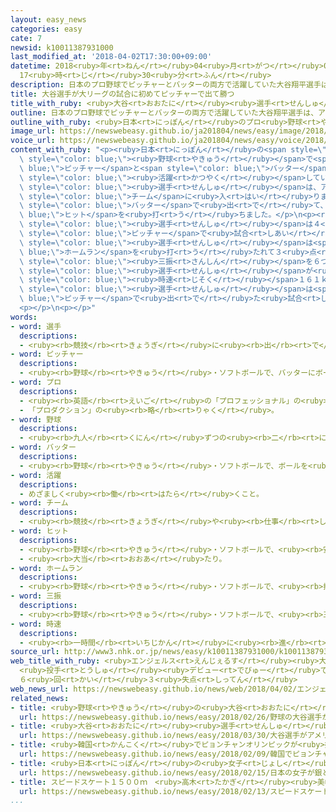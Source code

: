```yaml
---
layout: easy_news
categories: easy
cate: 7
newsid: k10011387931000
last_modified_at: '2018-04-02T17:30:00+09:00'
datetime: 2018<ruby>年<rt>ねん</rt></ruby>04<ruby>月<rt>がつ</rt></ruby>02<ruby>日<rt>にち</rt></ruby>
  17<ruby>時<rt>じ</rt></ruby>30<ruby>分<rt>ふん</rt></ruby>
description: 日本のプロ野球でピッチャーとバッターの両方で活躍していた大谷翔平選手は、アメリカの大リーグ（ＭＬＢ）のエンジェルスというチームに入りました。
title: 大谷選手が大リーグの試合に初めてピッチャーで出て勝つ
title_with_ruby: <ruby>大谷<rt>おおたに</rt></ruby><ruby>選手<rt>せんしゅ</rt></ruby>が<ruby>大<rt>だい</rt></ruby>リーグの<ruby>試合<rt>しあい</rt></ruby>に<ruby>初<rt>はじ</rt></ruby>めてピッチャーで<ruby>出<rt>で</rt></ruby>て<ruby>勝<rt>か</rt></ruby>つ
outline: 日本のプロ野球でピッチャーとバッターの両方で活躍していた大谷翔平選手は、アメリカの大リーグ（ＭＬＢ）のエンジェルスというチームに入りました。
outline_with_ruby: <ruby>日本<rt>にっぽん</rt></ruby>のプロ<ruby>野球<rt>やきゅう</rt></ruby>でピッチャーとバッターの<ruby>両方<rt>りょうほう</rt></ruby>で<ruby>活躍<rt>かつやく</rt></ruby>していた<ruby>大谷<rt>おおたに</rt></ruby><ruby>翔平<rt>しょうへい</rt></ruby><ruby>選手<rt>せんしゅ</rt></ruby>は、アメリカの<ruby>大<rt>だい</rt></ruby>リーグ（ＭＬＢ）のエンジェルスというチームに<ruby>入<rt>はい</rt></ruby>りました。
image_url: https://newswebeasy.github.io/ja201804/news/easy/image/2018/04/02/k10011387931000.jpg
voice_url: https://newswebeasy.github.io/ja201804/news/easy/voice/2018/04/02/k10011387931000.mp4
content_with_ruby: "<p><ruby>日本<rt>にっぽん</rt></ruby>の<span style=\"color: blue;\">プロ</span><span\
  \ style=\"color: blue;\"><ruby>野球<rt>やきゅう</rt></ruby></span>で<span style=\"color:\
  \ blue;\">ピッチャー</span>と<span style=\"color: blue;\">バッター</span>の<ruby>両方<rt>りょうほう</rt></ruby>で<span\
  \ style=\"color: blue;\"><ruby>活躍<rt>かつやく</rt></ruby></span>していた<ruby>大谷<rt>おおたに</rt></ruby><ruby>翔平<rt>しょうへい</rt></ruby><span\
  \ style=\"color: blue;\"><ruby>選手<rt>せんしゅ</rt></ruby></span>は、アメリカの<ruby>大<rt>だい</rt></ruby>リーグ（ＭＬＢ）のエンジェルスという<span\
  \ style=\"color: blue;\">チーム</span>に<ruby>入<rt>はい</rt></ruby>りました。<ruby>先月<rt>せんげつ</rt></ruby>の<ruby>試合<rt>しあい</rt></ruby>に<ruby>初<rt>はじ</rt></ruby>めて<span\
  \ style=\"color: blue;\">バッター</span>で<ruby>出<rt>で</rt></ruby>て、<span style=\"color:\
  \ blue;\">ヒット</span>を<ruby>打<rt>う</rt></ruby>ちました。</p>\n<p><ruby>大谷<rt>おおたに</rt></ruby><span\
  \ style=\"color: blue;\"><ruby>選手<rt>せんしゅ</rt></ruby></span>は４<ruby>月<rt>がつ</rt></ruby><ruby>１日<rt>ついたち</rt></ruby>、<ruby>初<rt>はじ</rt></ruby>めて<span\
  \ style=\"color: blue;\">ピッチャー</span>で<ruby>試合<rt>しあい</rt></ruby>に<ruby>出<rt>で</rt></ruby>ました。<ruby>大谷<rt>おおたに</rt></ruby><span\
  \ style=\"color: blue;\"><ruby>選手<rt>せんしゅ</rt></ruby></span>は<span style=\"color:\
  \ blue;\">ホームラン</span>を<ruby>打<rt>う</rt></ruby>たれて３<ruby>点<rt>てん</rt></ruby><ruby>取<rt>と</rt></ruby>られましたが、<span\
  \ style=\"color: blue;\"><ruby>三振<rt>さんしん</rt></ruby></span>を６つ<ruby>取<rt>と</rt></ruby>りました。<ruby>大谷<rt>おおたに</rt></ruby><span\
  \ style=\"color: blue;\"><ruby>選手<rt>せんしゅ</rt></ruby></span>が<ruby>投<rt>な</rt></ruby>げた<ruby>最<rt>もっと</rt></ruby>も<ruby>速<rt>はや</rt></ruby>かったボールは<span\
  \ style=\"color: blue;\"><ruby>時速<rt>じそく</rt></ruby></span>１６１ｋｍでした。</p>\n<p><ruby>試合<rt>しあい</rt></ruby>はエンジェルスが７ー４で<ruby>勝<rt>か</rt></ruby>ちました。<ruby>大谷<rt>おおたに</rt></ruby><span\
  \ style=\"color: blue;\"><ruby>選手<rt>せんしゅ</rt></ruby></span>は<span style=\"color:\
  \ blue;\">ピッチャー</span>で<ruby>出<rt>で</rt></ruby>た<ruby>試合<rt>しあい</rt></ruby>で<ruby>初<rt>はじ</rt></ruby>めて<ruby>勝<rt>か</rt></ruby>ちました。</p>\n\
  <p></p>\n<p></p>"
words:
- word: 選手
  descriptions:
  - <ruby><rb>競技</rb><rt>きょうぎ</rt></ruby>に<ruby><rb>出</rb><rt>で</rt></ruby>るために<ruby><rb>選</rb><rt>えら</rt></ruby>ばれた<ruby><rb>人</rb><rt>ひと</rt></ruby>。
- word: ピッチャー
  descriptions:
  - <ruby><rb>野球</rb><rt>やきゅう</rt></ruby>・ソフトボールで、バッターにボールを<ruby><rb>投</rb><rt>な</rt></ruby>げる<ruby><rb>人</rb><rt>ひと</rt></ruby>。<ruby><rb>投手</rb><rt>とうしゅ</rt></ruby>。
- word: プロ
  descriptions:
  - <ruby><rb>英語</rb><rt>えいご</rt></ruby>の「プロフェッショナル」の<ruby><rb>略</rb><rt>りゃく</rt></ruby>。<ruby><rb>職業</rb><rt>しょくぎょう</rt></ruby>にすること。<ruby><rb>本職</rb><rt>ほんしょく</rt></ruby>。<ruby><rb>専門</rb><rt>せんもん</rt></ruby>。
  - 「プロダクション」の<ruby><rb>略</rb><rt>りゃく</rt></ruby>。
- word: 野球
  descriptions:
  - <ruby><rb>九人</rb><rt>くにん</rt></ruby>ずつの<ruby><rb>二</rb><rt>に</rt></ruby>チームが、たがいにバットでボールを<ruby><rb>打</rb><rt>う</rt></ruby>ってせめ<ruby><rb>合</rb><rt>あ</rt></ruby>い、<ruby><rb>点</rb><rt>てん</rt></ruby>を<ruby><rb>争</rb><rt>あらそ</rt></ruby>う<ruby><rb>競技</rb><rt>きょうぎ</rt></ruby>。ベースボール。
- word: バッター
  descriptions:
  - <ruby><rb>野球</rb><rt>やきゅう</rt></ruby>・ソフトボールで、ボールを<ruby><rb>打</rb><rt>う</rt></ruby>つ<ruby><rb>人</rb><rt>ひと</rt></ruby>。<ruby><rb>打者</rb><rt>だしゃ</rt></ruby>。
- word: 活躍
  descriptions:
  - めざましく<ruby><rb>働</rb><rt>はたら</rt></ruby>くこと。
- word: チーム
  descriptions:
  - <ruby><rb>競技</rb><rt>きょうぎ</rt></ruby>や<ruby><rb>仕事</rb><rt>しごと</rt></ruby>をするときの、<ruby><rb>組</rb><rt>くみ</rt></ruby>や<ruby><rb>団体</rb><rt>だんたい</rt></ruby>。
- word: ヒット
  descriptions:
  - <ruby><rb>野球</rb><rt>やきゅう</rt></ruby>・ソフトボールで、<ruby><rb>安打</rb><rt>あんだ</rt></ruby>。
  - <ruby><rb>大当</rb><rt>おおあ</rt></ruby>たり。
- word: ホームラン
  descriptions:
  - <ruby><rb>野球</rb><rt>やきゅう</rt></ruby>・ソフトボールで、<ruby><rb>打</rb><rt>う</rt></ruby>った<ruby><rb>球</rb><rt>たま</rt></ruby>が<ruby><rb>外野</rb><rt>がいや</rt></ruby>のスタンドに<ruby><rb>入</rb><rt>はい</rt></ruby>ったりして、<ruby><rb>打者</rb><rt>だしゃ</rt></ruby>が<ruby><rb>一気</rb><rt>いっき</rt></ruby>に<ruby><rb>本塁</rb><rt>ほんるい</rt></ruby>まで<ruby><rb>帰</rb><rt>かえ</rt></ruby>ることのできるヒット。ホーマー。<ruby><rb>本塁打</rb><rt>ほんるいだ</rt></ruby>。
- word: 三振
  descriptions:
  - <ruby><rb>野球</rb><rt>やきゅう</rt></ruby>・ソフトボールで、<ruby><rb>三</rb><rt>みっ</rt></ruby>つストライクをとられて、<ruby><rb>打者</rb><rt>だしゃ</rt></ruby>がアウトになること。
- word: 時速
  descriptions:
  - <ruby><rb>一時間</rb><rt>いちじかん</rt></ruby>に<ruby><rb>進</rb><rt>すす</rt></ruby>む<ruby><rb>速</rb><rt>はや</rt></ruby>さ。
source_url: http://www3.nhk.or.jp/news/easy/k10011387931000/k10011387931000.html
web_title_with_ruby: <ruby>エンジェルス<rt>えんじぇるす</rt></ruby><ruby>大谷<rt>おおたに</rt></ruby>
  <ruby>投手<rt>とうしゅ</rt></ruby><ruby>デビュー<rt>でびゅー</rt></ruby>で<ruby>初勝利<rt>はつしょうり</rt></ruby>
  ６<ruby>回<rt>かい</rt></ruby>３<ruby>失点<rt>しってん</rt></ruby>
web_news_url: https://newswebeasy.github.io/news/web/2018/04/02/エンジェルス大谷-投手デビューで初勝利-6回3失点
related_news:
- title: <ruby>野球<rt>やきゅう</rt></ruby>の<ruby>大谷<rt>おおたに</rt></ruby><ruby>選手<rt>せんしゅ</rt></ruby>がアメリカで<ruby>初<rt>はじ</rt></ruby>めての<ruby>試合<rt>しあい</rt></ruby>で２<ruby>点<rt>てん</rt></ruby><ruby>取<rt>と</rt></ruby>られる
  url: https://newswebeasy.github.io/news/easy/2018/02/26/野球の大谷選手がアメリカで初めての試合で2点取られる
- title: <ruby>大谷<rt>おおたに</rt></ruby><ruby>選手<rt>せんしゅ</rt></ruby>がアメリカの<ruby>大<rt>だい</rt></ruby>リーグの<ruby>初<rt>はじ</rt></ruby>めての<ruby>試合<rt>しあい</rt></ruby>でヒットを<ruby>打<rt>う</rt></ruby>つ
  url: https://newswebeasy.github.io/news/easy/2018/03/30/大谷選手がアメリカの大リーグの初めての試合でヒットを打つ
- title: <ruby>韓国<rt>かんこく</rt></ruby>でピョンチャンオリンピックが<ruby>始<rt>はじ</rt></ruby>まる
  url: https://newswebeasy.github.io/news/easy/2018/02/09/韓国でピョンチャンオリンピックが始まる
- title: <ruby>日本<rt>にっぽん</rt></ruby>の<ruby>女子<rt>じょし</rt></ruby>が<ruby>銀<rt>ぎん</rt></ruby>と<ruby>銅<rt>どう</rt></ruby>メダル　スピードスケート１０００m
  url: https://newswebeasy.github.io/news/easy/2018/02/15/日本の女子が銀と銅メダル-スピードスケート1000m
- title: スピードスケート１５００ｍ　<ruby>高木<rt>たかぎ</rt></ruby><ruby>美帆<rt>みほ</rt></ruby><ruby>選手<rt>せんしゅ</rt></ruby>が<ruby>銀<rt>ぎん</rt></ruby>メダル
  url: https://newswebeasy.github.io/news/easy/2018/02/13/スピードスケート1500m-高木美帆選手が銀メダル
...
```


